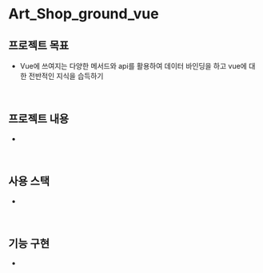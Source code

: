 # Art_Shop_ground_vue

## 프로젝트 목표
- Vue에 쓰여지는 다양한 메서드와 api를 활용하여 데이터 바인딩을 하고 vue에 대한 전반적인 지식을 습득하기

<br />

## 프로젝트 내용
-

<br />

## 사용 스택
-

<br />

## 기능 구현
-